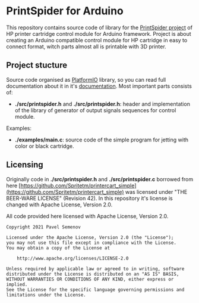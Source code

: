 # PrintSpider for Arduino

This repository contains source code of library for the [PrintSpider project](https://hackaday.io/project/176931-hp-printer-cartridge-control-module) of HP printer cartridge control module for Arduino framework. Project is about creating an Arduino compatible control module for HP cartridge in easy to connect format, witch parts almost all is printable with 3D printer.

## Project stucture

Source code organised as [PlatformIO](https://platformio.org/) library, so you can read full documentation about it in it's [documentation](https://docs.platformio.org/en/latest/).
Most important parts consists of:

- **./src/printspider.h** and **./src/printspider.h**: header and implementation of the library of generator of output signals sequences for control module.

Examples:

- **./examples/main.c**: source code of the simple program for jetting with color or black cartridge.

## Licensing

Originally code in **./src/printspider.h** and **./src/printspider.c** borrowed from here [https://github.com/Spritetm/printercart_simple](https://github.com/Spritetm/printercart_simple) was licensed under "THE BEER-WARE LICENSE" (Revision 42). In this repository it's license is changed with Apache License, Version 2.0.

All code provided here licensed with Apache License, Version 2.0.

```
Copyright 2021 Pavel Semenov

Licensed under the Apache License, Version 2.0 (the "License");
you may not use this file except in compliance with the License.
You may obtain a copy of the License at

    http://www.apache.org/licenses/LICENSE-2.0

Unless required by applicable law or agreed to in writing, software
distributed under the License is distributed on an "AS IS" BASIS,
WITHOUT WARRANTIES OR CONDITIONS OF ANY KIND, either express or implied.
See the License for the specific language governing permissions and
limitations under the License.
```